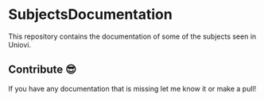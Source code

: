 # SubjectsDocumentation
This repository contains the documentation of some of the subjects seen in Uniovi.

## Contribute :sunglasses:	
If you have any documentation that is missing let me know it or make a pull!

